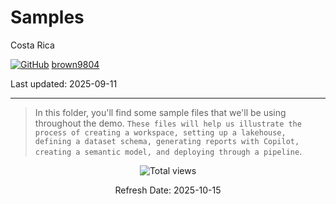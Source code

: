 # Samples  

Costa Rica

[![GitHub](https://img.shields.io/badge/--181717?logo=github&logoColor=ffffff)](https://github.com/)
[brown9804](https://github.com/brown9804)

Last updated: 2025-09-11

------------------------------------------

> In this folder, you'll find some sample files that we'll be using throughout the demo.
> `These files will help us illustrate the process of creating a workspace, setting up a lakehouse, defining a dataset schema, generating reports with Copilot, creating a semantic model, and deploying through a pipeline`.

<!-- START BADGE -->
<div align="center">
  <img src="https://img.shields.io/badge/Total%20views-1379-limegreen" alt="Total views">
  <p>Refresh Date: 2025-10-15</p>
</div>
<!-- END BADGE -->

